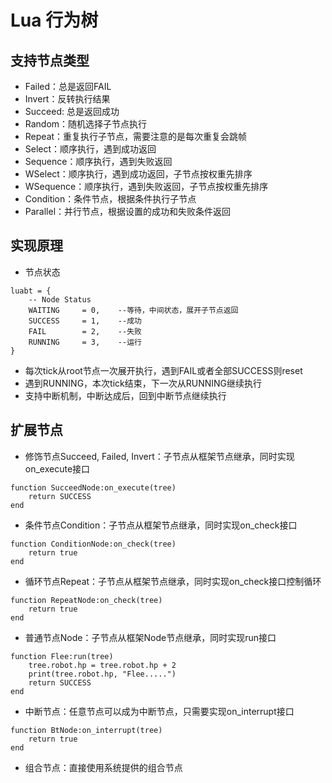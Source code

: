 # Lua 行为树

## 支持节点类型

* Failed：总是返回FAIL
* Invert：反转执行结果
* Succeed: 总是返回成功
* Random：随机选择子节点执行
* Repeat：重复执行子节点，需要注意的是每次重复会跳帧
* Select：顺序执行，遇到成功返回
* Sequence：顺序执行，遇到失败返回
* WSelect：顺序执行，遇到成功返回，子节点按权重先排序
* WSequence：顺序执行，遇到失败返回，子节点按权重先排序
* Condition：条件节点，根据条件执行子节点
* Parallel：并行节点，根据设置的成功和失败条件返回

## 实现原理
* 节点状态
```
luabt = {
    -- Node Status
    WAITING     = 0,    --等待，中间状态，展开子节点返回
    SUCCESS     = 1,    --成功
    FAIL        = 2,    --失败
    RUNNING     = 3,    --运行
}
```
* 每次tick从root节点一次展开执行，遇到FAIL或者全部SUCCESS则reset
* 遇到RUNNING，本次tick结束，下一次从RUNNING继续执行
* 支持中断机制，中断达成后，回到中断节点继续执行

## 扩展节点

* 修饰节点Succeed, Failed, Invert：子节点从框架节点继承，同时实现on_execute接口
```
function SucceedNode:on_execute(tree)
    return SUCCESS
end
```
* 条件节点Condition：子节点从框架节点继承，同时实现on_check接口
```
function ConditionNode:on_check(tree)
    return true
end
```
* 循环节点Repeat：子节点从框架节点继承，同时实现on_check接口控制循环
```
function RepeatNode:on_check(tree)
    return true
end
```
* 普通节点Node：子节点从框架Node节点继承，同时实现run接口
```
function Flee:run(tree)
    tree.robot.hp = tree.robot.hp + 2
    print(tree.robot.hp, "Flee.....")
    return SUCCESS
end
```
* 中断节点：任意节点可以成为中断节点，只需要实现on_interrupt接口
```
function BtNode:on_interrupt(tree)
    return true
end
```
* 组合节点：直接使用系统提供的组合节点


